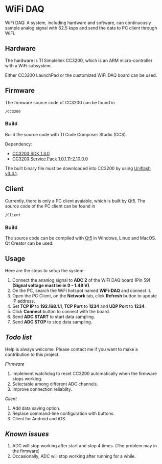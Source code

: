 # WiFi DAQ

WiFi DAQ: A system, including hardware and software, can continuously sample analog signal with 62.5 ksps and send the data to PC client through WiFi.

## Hardware

The hardware is TI Simplelink CC3200, which is an ARM micro-controller with a WiFi subsystem.

Either CC3200 LaunchPad or the customized WiFi DAQ board can be used.

## Firmware

The firmware source code of CC3200 can be found in

```
/CC3200
```

### Build

Build the source code with TI Code Composer Studio (CCS).

Dependency:

* [CC3200 SDK 1.3.0](http://www.ti.com/tool/CC3200SDK)
* [CC3200 Service Pack 1.0.1.11-2.10.0.0](http://www.ti.com/tool/CC3200SDK)

The built binary file must be downloaded into CC3200 by using [Uniflash v3.4.1](http://www.ti.com/tool/UNIFLASH).

## Client

Currently, there is only a PC client avaiable, which is built by Qt5.
The source code of the PC client can be found in

```
/Client
```

### Build

The source code can be compiled with [Qt5](https://www.qt.io/) in Windows, Linux and MacOS. Qt Creator can be used.

## Usage

Here are the steps to setup the system:

1. Connect the ananlog signal to **ADC 2** of the WiFi DAQ board (Pin 59) **(Signal voltage must be in 0 - 1.48 V)**.
2. On the PC, search the WiFi hotspot named **WiFi-DAQ** and connect it.
3. Open the PC Client, on the **Network** tab, click **Refresh** button to update IP address.
4. Set **TCP IP** to **192.168.1.1**, **TCP Port** to **1234** and **UDP Port** to **1234**.
5. Click **Connect** button to connect with the board.
6. Send **ADC START** to start data sampling.
7. Send **ADC STOP** to stop data sampling. 

## *Todo list*

Help is always welcome. Please contact me if you want to make a contribution to this project.

*Firmware*

1. Implement watchdog to reset CC3200 automatically when the firmware stops working.
2. Selectable among different ADC channels.
3. Improve connection reliablity.

*Client*

1. Add data saving option.
2. Replace command-line configuration with buttons.
3. Client for Android and iOS.

## *Known issues*

1. ADC will stop working after start and stop 4 times. (The problem may in the firmware)
2. Occasionally, ADC will stop working after running for a while.

